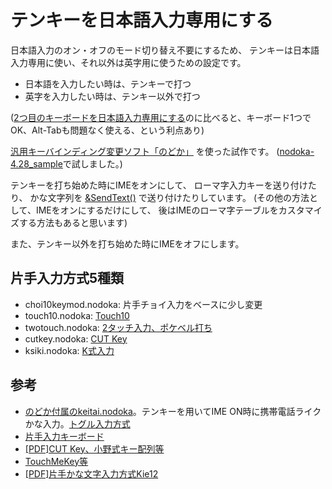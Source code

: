 # テンキーを日本語入力専用にする

日本語入力のオン・オフのモード切り替え不要にするため、
テンキーは日本語入力専用に使い、それ以外は英字用に使うための設定です。

* 日本語を入力したい時は、テンキーで打つ
* 英字を入力したい時は、テンキー以外で打つ

([2つ目のキーボードを日本語入力専用にする](https://github.com/deton/nodoka-multikbd4ja)のに比べると、キーボード1つでOK、Alt-Tabも問題なく使える、という利点あり)

[汎用キーバインディング変更ソフト「のどか」](http://www.appletkan.com/nodoka.htm)
を使った試作です。
([nodoka-4.28_sample](https://osdn.jp/projects/nodoka4/releases/63839)で試しました。)

テンキーを打ち始めた時にIMEをオンにして、
ローマ字入力キーを送り付けたり、
かな文字列を
[&SendText()](http://www.appletkan.com/nodoka-doc/CUSTOMIZE-ja.html#function_SendText)
で送り付けたりしています。
(その他の方法として、IMEをオンにするだけにして、
後はIMEのローマ字テーブルをカスタマイズする方法もあると思います)

また、テンキー以外を打ち始めた時にIMEをオフにします。

## 片手入力方式5種類
* choi10keymod.nodoka: 片手チョイ入力をベースに少し変更
* touch10.nodoka: [Touch10](http://www.gar.sakura.ne.jp/tut-code/t10_what.html)
* twotouch.nodoka: [2タッチ入力、ポケベル打ち](https://ja.wikipedia.org/wiki/2%E3%82%BF%E3%83%83%E3%83%81%E5%85%A5%E5%8A%9B)
* cutkey.nodoka: [CUT Key](http://www.cutkey.jp)
* ksiki.nodoka: [K式入力](http://www.d-tech.jp)

## 参考
* [のどか付属のkeitai.nodoka](http://www.appletkan.com/nodoka-doc/keitai.nodoka.txt)。テンキーを用いてIME ON時に携帯電話ライクかな入力。[トグル入力方式](https://ja.wikipedia.org/wiki/%E3%83%88%E3%82%B0%E3%83%AB%E5%85%A5%E5%8A%9B)
* [片手入力キーボード](http://www.jiten.com/dicmi/docs/k6/15094s.htm)
* [[PDF]CUT Key、小野式キー配列等](http://www.pitecan.com/UnixMagazine/PDF/if9902.pdf)
* [TouchMeKey等](http://www.pitecan.com/articles/HIS/InputSurvey/inputsurvey.html)
* [[PDF]片手かな文字入力方式Kie12](http://www.interaction-ipsj.org/archives/paper2005/pdf2005/interactive/B213.pdf)

